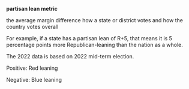**partisan lean metric**

the average margin difference how a state or district votes and how the country votes overall

For example, if a state has a partisan lean of R+5, that means it is 5 percentage points more Republican-leaning than the nation as a whole.

The 2022 data is based on 2022 mid-term election. 

Positive: Red leaning 

Negative: Blue leaning